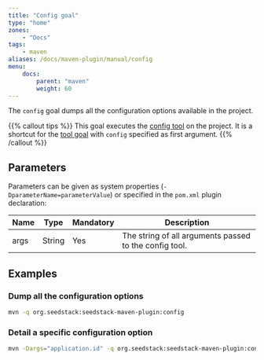 ```yaml
---
title: "Config goal"
type: "home"
zones:
    - "Docs"
tags:
    - maven
aliases: /docs/maven-plugin/manual/config    
menu:
    docs:
        parent: "maven"
        weight: 60
---
```


The `config` goal dumps all the configuration options available in the project. <!--more-->

{{% callout tips %}}
This goal executes the [config tool](/docs/seed/configuration/#configuration-options-dump) on the project.
It is a shortcut for the [tool goal](../tool) with `config` specified as first argument.
{{% /callout %}}

## Parameters

Parameters can be given as system properties (`-DparameterName=parameterValue`) or specified in the `pom.xml` plugin declaration:

<table class="table table-striped table-bordered table-condensed">
    <thead>
    <tr>
        <th>Name</th>
        <th>Type</th>
        <th>Mandatory</th>
        <th>Description</th>
    </tr>
    </thead>
    <tbody>
    <tr>
        <td>args</td>
        <td>String</td>
        <td>Yes</td>
        <td>The string of all arguments passed to the config tool.</td>
    </tr>
    </tbody>
</table>

## Examples

### Dump all the configuration options

```bash
mvn -q org.seedstack:seedstack-maven-plugin:config
```

### Detail a specific configuration option

```bash
mvn -Dargs="application.id" -q org.seedstack:seedstack-maven-plugin:config
```

